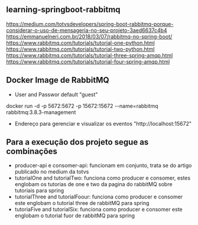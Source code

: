 ## learning-springboot-rabbitmq

https://medium.com/totvsdevelopers/spring-boot-rabbitmq-porque-considerar-o-uso-de-mensageria-no-seu-projeto-3aed6637c4b4 </br>
https://emmanuelneri.com.br/2018/03/07/rabbitmq-no-spring-boot/ </br>
https://www.rabbitmq.com/tutorials/tutorial-one-python.html </br>
https://www.rabbitmq.com/tutorials/tutorial-two-python.html </br>
https://www.rabbitmq.com/tutorials/tutorial-three-spring-amqp.html</br>
https://www.rabbitmq.com/tutorials/tutorial-four-spring-amqp.html</br>

## Docker Image de RabbitMQ

- User and Passwor default "guest"

docker run -d -p 5672:5672 -p 15672:15672 --name=rabbitmq rabbitmq:3.8.3-management

- Endereço para gerenciar e visualizar os eventos "http://localhost:15672"

## Para a execução dos projeto segue as combinações

- producer-api e consomer-api: funcionam em conjunto, trata se do artigo publicado no medium da totvs
- tutorialOne and tutorialTwo: funciona como producer e consomer, estes englobam os tutorias de one e two da pagina do rabbitMQ sobre tutoriais para spring 
- tutorialThree and tutorialFoour: funciona como producer e consomer este englobam o tutorial three de rabbitMQ para spring
- tutoriaFive and tutorialSix: funciona como producer e consomer este englobam o tutorial fuor de rabbitMQ para spring
